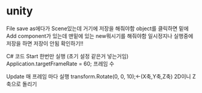 # unity
File save as에다가 Scene있는데 거기에 저장을 해줘야함
object를 클릭하면 밑에 Add component가 있는데 맨밑에 있는 new뭐시기를 해줘야함
일시정지나 실행중에 저장을 하면 저장이 안됨
확인하기!!

C# 코드
Start 한번만 실행 
(초기 설정 같은거 넣는거임)
Application.targetFrameRate = 60; 프레임 수

Update 매 프레임 마다 실행
transform.Rotate(0, 0, 10);<-(X축,Y축,Z축)
2D이니 Z축으로 돌리기
